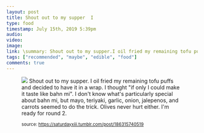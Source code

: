 ```yaml
---
layout: post
title: Shout out to my supper  I
type: food
timestamp: July 15th, 2019 5:39pm
audio: 
video: 
image: 
link: \summary: Shout out to my supper.I oil fried my remaining tofu puffs and decided to have it in a wrap.I thought "if only I could make it taste like...
tags: ["recommended", "maybe", "edible", "food"]
comments: true
---
```


<figure class="tmblr-full" data-orig-height="2459" data-orig-width="3689"><img src="https://64.media.tumblr.com/1f0118771809eab419e536f0f2fdc2d0/03b803714297789b-19/s640x960/d5b93d16ccaf8066572638c654dba94abc0b29e8.jpg" data-orig-height="2459" data-orig-width="3689"/>
Shout out to my supper.  I oil fried my remaining tofu puffs and decided to have it in a wrap.  I thought "if only I could make it taste like bahn mi".  I don't know what's particularly special about bahn mi, but mayo, teriyaki, garlic, onion, jalepenos, and carrots seemed to do the trick.  Olives never hurt either.  I'm ready for round 2.
  
<small>source: https://saturdayxiii.tumblr.com/post/186315740519</small>
